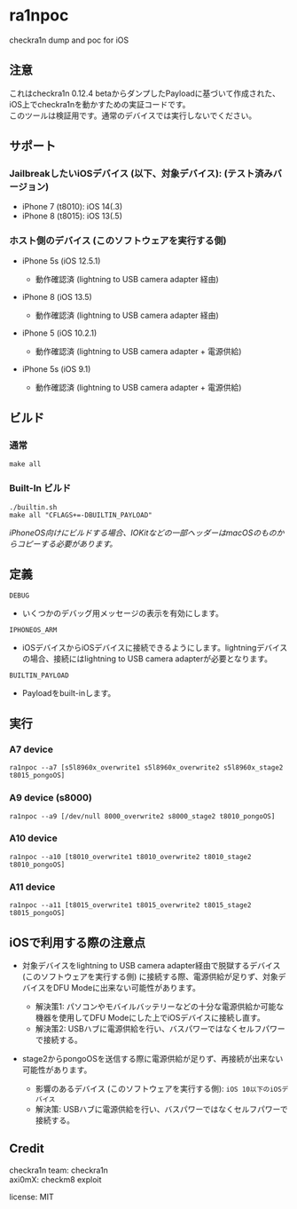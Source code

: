 # ra1npoc  
checkra1n dump and poc for iOS  

## 注意  
これはcheckra1n 0.12.4 betaからダンプしたPayloadに基づいて作成された、iOS上でcheckra1nを動かすための実証コードです。  
このツールは検証用です。通常のデバイスでは実行しないでください。  


## サポート  
### JailbreakしたいiOSデバイス (以下、対象デバイス): (テスト済みバージョン)  
- iPhone 7 (t8010): iOS 14(.3)  
- iPhone 8 (t8015): iOS 13(.5)  


### ホスト側のデバイス (このソフトウェアを実行する側)  
- iPhone 5s (iOS 12.5.1)  
    - 動作確認済 (lightning to USB camera adapter 経由)  

- iPhone 8 (iOS 13.5)  
    - 動作確認済 (lightning to USB camera adapter 経由)  

- iPhone 5 (iOS 10.2.1)  
    - 動作確認済 (lightning to USB camera adapter + 電源供給)  

- iPhone 5s (iOS 9.1)  
    - 動作確認済 (lightning to USB camera adapter + 電源供給)  


## ビルド  
### 通常  
```
make all
```

### Built-In ビルド  
```
./builtin.sh
make all "CFLAGS+=-DBUILTIN_PAYLOAD"
```

*iPhoneOS向けにビルドする場合、IOKitなどの一部ヘッダーはmacOSのものからコピーする必要があります。*  


## 定義  
`DEBUG`  
- いくつかのデバッグ用メッセージの表示を有効にします。  

`IPHONEOS_ARM`  
- iOSデバイスからiOSデバイスに接続できるようにします。lightningデバイスの場合、接続にはlightning to USB camera adapterが必要となります。  

`BUILTIN_PAYLOAD`   
- Payloadをbuilt-inします。

## 実行  
### A7 device  
```
ra1npoc --a7 [s5l8960x_overwrite1 s5l8960x_overwrite2 s5l8960x_stage2 t8015_pongoOS]  
```

### A9 device (s8000)  
```
ra1npoc --a9 [/dev/null 8000_overwrite2 s8000_stage2 t8010_pongoOS]  
```

### A10 device  
```
ra1npoc --a10 [t8010_overwrite1 t8010_overwrite2 t8010_stage2 t8010_pongoOS]  
```

### A11 device  
```
ra1npoc --a11 [t8015_overwrite1 t8015_overwrite2 t8015_stage2 t8015_pongoOS]  
```


## iOSで利用する際の注意点   
- 対象デバイスをlightning to USB camera adapter経由で脱獄するデバイス (このソフトウェアを実行する側) に接続する際、電源供給が足りず、対象デバイスをDFU Modeに出来ない可能性があります。  
    - 解決策1: パソコンやモバイルバッテリーなどの十分な電源供給か可能な機器を使用してDFU Modeにした上でiOSデバイスに接続し直す。  
    - 解決策2: USBハブに電源供給を行い、バスパワーではなくセルフパワーで接続する。  

- stage2からpongoOSを送信する際に電源供給が足りず、再接続が出来ない可能性があります。  
    - 影響のあるデバイス (このソフトウェアを実行する側): `iOS 10以下のiOSデバイス`  
    - 解決策: USBハブに電源供給を行い、バスパワーではなくセルフパワーで接続する。  

## Credit  
checkra1n team: checkra1n  
axi0mX: checkm8 exploit  

license: MIT  
